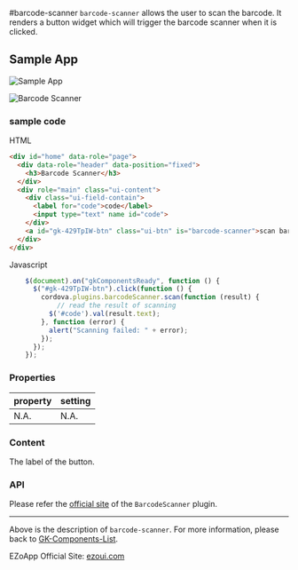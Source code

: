 #barcode-scanner
`barcode-scanner` allows the user to scan the barcode. It renders a button widget which will trigger the barcode scanner when it is clicked.

## Sample App
![Sample App](https://raw.githubusercontent.com/ezoapp/Learn-GK-Components/master/img/barcode-scanner/app.jpg)

![Barcode Scanner](https://raw.githubusercontent.com/ezoapp/Learn-GK-Components/master/img/barcode-scanner/scan.jpg)

### sample code
HTML
```html
<div id="home" data-role="page">
  <div data-role="header" data-position="fixed">
    <h3>Barcode Scanner</h3>
  </div>
  <div role="main" class="ui-content">
    <div class="ui-field-contain">
      <label for="code">code</label>
      <input type="text" name id="code">
    </div>
    <a id="gk-429TpIW-btn" class="ui-btn" is="barcode-scanner">scan barcode</a>
  </div>
</div>
```
Javascript
```javascript  
	$(document).on("gkComponentsReady", function () {
	  $("#gk-429TpIW-btn").click(function () {
	    cordova.plugins.barcodeScanner.scan(function (result) {
	    	// read the result of scanning
	      $('#code').val(result.text);
	    }, function (error) {
	      alert("Scanning failed: " + error);
	    });
	  });
	}); 
```	
 
### Properties
property			| setting
---						| ---
N.A.						| N.A. 

 
### Content
The label of the button.
 
### API
Please refer the [official site](https://github.com/wildabeast/BarcodeScanner) of the `BarcodeScanner` plugin.
 

----------
Above is the description of `barcode-scanner`. For more information, please back to [GK-Components-List](https://github.com/ezoapp/Learn-GK-Components).

EZoApp Official Site: [ezoui.com](http://ezoui.com/)



